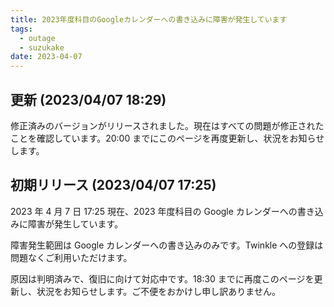 ```yaml
---
title: 2023年度科目のGoogleカレンダーへの書き込みに障害が発生しています
tags:
  - outage
  - suzukake
date: 2023-04-07
---
```


## 更新 (2023/04/07 18:29)

修正済みのバージョンがリリースされました。現在はすべての問題が修正されたことを確認しています。20:00 までにこのページを再度更新し、状況をお知らせします。

## 初期リリース (2023/04/07 17:25)

2023 年 4 月 7 日 17:25 現在、2023 年度科目の Google カレンダーへの書き込みに障害が発生しています。

障害発生範囲は Google カレンダーへの書き込みのみです。Twinkle への登録は問題なくご利用いただけます。

原因は判明済みで、復旧に向けて対応中です。18:30 までに再度このページを更新し、状況をお知らせします。ご不便をおかけし申し訳ありません。
